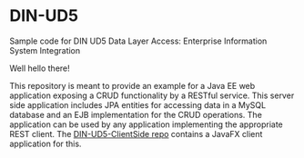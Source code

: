 # DIN-UD5
Sample code for DIN UD5 Data Layer Access: Enterprise Information System Integration

Well hello there!

This repository is meant to provide an example for a Java EE web application exposing a CRUD functionality by a RESTful service.
This server side application includes JPA entities for accessing data in a MySQL database and an EJB implementation for the CRUD operations.
The application can be used by any application implementing the appropriate REST client. 
The <a href="https://github.com/uriajavi/DIN-UD5-ClientSide">DIN-UD5-ClientSide repo</a> contains a JavaFX client application for this.
